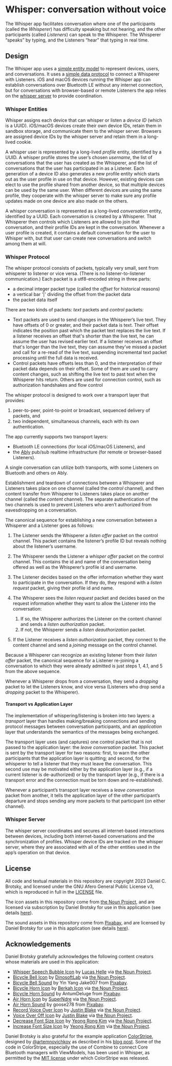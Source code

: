 # Whisper: conversation without voice

The Whisper app facilitates conversation where one of the participants (called the _Whisperer_) has difficulty speaking but not hearing, and the other participants (called _Listeners_) can speak to the Whisperer.  The Whisperer “speaks” by typing, and the Listeners “hear” that typing in real time.

## Design

The Whisper app uses a [simple entity model](#whisper-entities) to represent devices, users, and conversations. It uses a [simple data protocol](#whisper-protocol) to connect a Whisperer with Listeners. iOS and macOS devices running the Whisper app can establish conversations over Bluetooth LE without any internet connection, but for conversations with browser-based or remote Listeners the app relies on the [whisper server](#whisper-server) to provide coordination. 

### Whisper Entities

Whisper assigns each device that can whisper or listen a _device ID_ (which is a UUID).  iOS/macOS devices create their own device IDs, retain them in sandbox storage, and communicate them to the whisper server. Browsers are assigned device IDs by the whisper server and retain them in a long-lived cookie.

A whisper user is represented by a long-lived _profile_ entity, identified by a UUID.  A whisper profile stores the user’s chosen _username_, the list of conversations that the user has created as the Whisperer, and the list of conversations that the user has participated in as a Listener. Each generation of a device ID also generates a new profile entity which starts out as the user profile in use on that device.  However, existing devices can elect to use the profile shared from another device, so that multiple devices can be used by the same user.  When different devices are using the same profile, they cooperate with the whisper server to make sure any profile updates made on one device are also made on the others.

A whisper conversation is represented as a long-lived _conversation_ entity, identified by a UUID. Each conversation is created by a Whisperer. That Whisperer then controls which Listeners are allowed to join that conversation, and their profile IDs are kept in the conversation.  Whenever a user profile is created, it contains a default conversation for the user to Whisper with, but that user can create new conversations and switch among them at will.

### Whisper Protocol

The whisper protocol consists of packets, typically very small, sent from whisperer to listener or vice versa. (There is no listener-to-listener communication.) Each packet is a utf8-encoded string in three parts:

- a decimal integer packet type (called the _*offset*_ for historical reasons)
- a vertical bar '|' dividing the offset from the packet data
- the packet data itself

There are two kinds of packets: _*text*_ packets and _*control*_ packets:

- Text packets are used to send changes in the Whisperer’s live text. They have offsets of 0 or greater, and their packet data is text. Their offset indicates the position past which the packet text replaces the live text. If a listener receives an offset that's shorter than the live text, he can assume the user has revised earlier text. If a listener receives an offset that's longer than the live text, they can assume they’ve missed a packet and call for a re-read of the live text, suspending incremental text packet processing until the full data is received.
- Control packets have offsets less than 0, and the interpretation of their packet data depends on their offset. Some of them are used to carry content changes, such as shifting the live text to past text when the Whisperer hits return. Others are used for connection control, such as authorization handshakes and flow control

The whisper protocol is designed to work over a transport layer that provides:

1. peer-to-peer, point-to-point or broadcast, sequenced delivery of packets, and
2. two independent, simultaneous channels, each with its own authentication.

The app currently supports two transport layers:

- Bluetooth LE connections (for local iOS/macOS Listeners), and
- the [Ably](https://ably.com) pub/sub realtime infrastructure (for remote or browser-based Listeners).

A single conversation can utilize both transports, with some Listeners on Bluetooth and others on Ably.

Establishment and teardown of connections between a Whisperer and Listeners takes place on one channel (called the _control_ channel), and then content transfer from Whisperer to Listeners takes place on another channel (called the _content_ channel).  The separate authentication of the two channels is used to prevent Listeners who aren’t authorized from eavesdropping on a conversation.

The canonical sequence for establishing a new conversation between a Whisperer and a Listener goes as follows:

1. The Listener sends the Whisperer a _listen offer_ packet on the control channel.  This packet contains the listener’s profile ID but reveals nothing about the listener’s username.
2. The Whisperer sends the Listener a *whisper offer* packet on the control channel. This contains the id and name of the conversation being offered as well as the Whisperer’s profile id and username.
3. The Listener decides based on the offer information whether they want to participate in the conversation.  If they do, they respond with a *listen request* packet, giving their profile id and name.
4. The Whisperer sees the _listen request_ packet and decides based on the request information whether they want to allow the Listener into the conversation:
   1. If so, the Whisperer authorizes the Listener on the content channel and sends a _listen authorization_ packet.
   2. If not, the Whisperer sends a _listen deauthorization_ packet.

5. If the Listener receives a _listen authorization_ packet, they connect to the content channel and send a _joining_ message on the control channel.

Because a Whisperer can recognize an existing listener from their _listen offer_ packet, the canonical sequence for a Listener re-joining a conversation to which they were already admitted is just steps 1, 4.1, and 5 from the above sequence.

Whenever a Whisperer drops from a conversation, they send a _dropping_ packet to let the Listeners know, and vice versa (Listeners who drop send a _dropping_ packet to the Whisperer).

#### Transport vs Application Layer

The implementation of whispering/listening is broken into two layers: a _transport_ layer than handles making/breaking connections and sending protocol messages between conversation participants, and an _application_ layer that understands the semantics of the messages being exchanged.

The transport layer uses (and captures) one control packet that is not passed to the application layer: the _leave conversation_ packet.  This packet is sent by the transport layer for two reasons: first, to warn the other participants that the application layer is quitting; and second, for the whisperer to tell a listener that they must leave the conversation.  This second use may be motivated either by the application layer (e.g., if a current listener is de-authorized) or by the transport layer (e.g., if there is a transport error and the connection must be torn down and re-established).

Whenever a participant’s transport layer receives a _leave conversation_ packet from another, it tells the application layer of the other participant’s departure and stops sending any more packets to that participant (on either channel).

### Whisper Server

The whisper server coordinates and secures all internet-based interactions between devices, including both internet-based conversations and the synchronization of profiles.    Whisper device IDs are tracked on the whisper server, where they are associated with all of the other entities used in the app’s operation on that device.

## License

All code and textual materials in this repository are copyright 2023 Daniel C. Brotsky, and licensed under the GNU Afero General Public License v3, which is reproduced in full in the [LICENSE](LICENSE) file.

The icon assets in this repository come from [the Noun Project](https://thenounproject.com), and are licensed via subscription by Daniel Brotsky for use in this application (see details [here](https://www.thenounproject.com/legal)).

The sound assets in this repository come from [Pixabay](https://pixabay.com), and are licensed by Daniel Brotsky for use in this application (see details [here](https://pixabay.com/service/license-summary/)).

## Acknowledgements

Daniel Brotsky gratefully acknowledges the following content creators whose materials are used in this application:

- [Whisper Speech Bubble Icon](https://thenounproject.com/icon/whisper-speech-bubble-4215124/) by [Lucas Helle](https://thenounproject.com/lucashelle/) via [the Noun Project](https://thenounproject.com).
- [Bicycle Bell Icon](https://thenounproject.com/icon/4355910/) by [DinosoftLab](https://thenounproject.com/dinosoftlab/) via [the Noun Project](https://thenounproject.com).
- [Bicycle Bell Sound](https://pixabay.com/sound-effects/bike-bell-100665/) by Yin Yang Jake007 from [Pixabay](https://pixabay.com).
- [Bicycle Horn Icon](https://thenounproject.com/icon/horn-2452403/) by [Berkah Icon](https://thenounproject.com/berkahicon/) via [the Noun Project](https://thenounproject.com).
- [Bicycle Horn Sound](https://pixabay.com/sound-effects/bicycle-horn-7126/) by AntumDeluge from [Pixabay](https://pixabay.com).
- [Air Horn Icon](https://thenounproject.com/icon/air-horn-4437429/) by [SuperNdre](https://thenounproject.com/pccandriaja13/) via [the Noun Project](https://thenounproject.com).
- [Air Horn Sound](https://pixabay.com/sound-effects/air-horn-close-and-loud-106073/) by goose278 from [Pixabay](https://pixabay.com).
- [Record Voice Over Icon](https://thenounproject.com/icon/record-voice-over-3644000/) by [Justin Blake](https://thenounproject.com/justin.blake.315/) via [the Noun Project](https://thenounproject.com).
- [Voice Over Off Icon](https://thenounproject.com/icon/voice-over-off-3644052/) by [Justin Blake](https://thenounproject.com/justin.blake.315/) via [the Noun Project](https://thenounproject.com).
- [Decrease Font Size Icon](https://thenounproject.com/icon/4866497/) by [Yeong Rong Kim](https://thenounproject.com/yeongrong.kim.5/) via [the Noun Project](https://thenounproject.com).
- [Increase Font Size Icon](https://thenounproject.com/icon/4866493/) by [Yeong Rong Kim](https://thenounproject.com/yeongrong.kim.5/) via [the Noun Project](https://thenounproject.com).

Daniel Brotsky is also grateful for the example application [ColorStripe](https://github.com/artemnovichkov/ColorStripe), designed by [@artemnovichkov](https://github.com/artemnovichkov) as described in his [blog post](https://blog.artemnovichkov.com/bluetooth-and-swiftui). Some of the code in ColorStripe, especially the use of Combine to connect Core Bluetooth managers with ViewModels, has been used in Whisper, as permitted by the [MIT license](https://github.com/artemnovichkov/ColorStripe/blob/main/LICENSE) under which ColorStripe was released.

